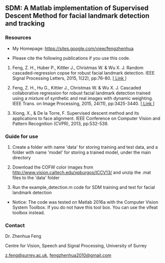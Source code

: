 ## SDM: A Matlab implementation of Supervised Descent Method for facial landmark detection and tracking

### Resources

* My Homepage: <https://sites.google.com/view/fengzhenhua>

* Please cite the following publications if you use this code.

1. Feng, Z. H., Huber P., Kittler J., Christmas W. & Wu X. J. Random cascaded-regression copse for robust facial landmark detection. IEEE Signal Processing Letters, 2015, 1(22), pp:76-80. [<a href="https://www.researchgate.net/publication/265850003_Random_Cascaded-Regression_Copse_for_Robust_Facial_Landmark_Detection"> Link </a>]

2. Feng, Z. H., Hu G., Kittler J., Christmas W. & Wu X. J. Cascaded collaborative regression for robust facial landmark detection trained using a mixture of synthetic and real images with dynamic weighting. IEEE Trans. on Image Processing, 2015, 24(11), pp:3425-3440. [<a href="https://www.researchgate.net/publication/278790083_Cascaded_Collaborative_Regression_for_Robust_Facial_Landmark_Detection_Trained_Using_a_Mixture_of_Synthetic_and_Real_Images_With_Dynamic_Weighting"> Link </a>]

3. Xiong, X., & De la Torre, F. Supervised descent method and its applications to face alignment. IEEE Conference on Computer Vision and Pattern Recognition (CVPR), 2013, pp:532-539.

### Guide for use

1. Create a folder with name 'data' for storing training and test data, and a folder with name 'model' for storing a trained model, under the main directory

2. Download the COFW color images from http://www.vision.caltech.edu/xpburgos/ICCV13/ and unzip the .mat files to the 'data' folder

3. Run the example_detection.m code for SDM training and test for facial landmark detection

* Notice: The code was tested on Matlab 2016a with the Computer Vision System Toolbox. If you do not have this tool box. You can use the vlfeat toolbox instead.

### Contact

Dr. Zhenhua Feng

Centre for Vision, Speech and Signal Processing, University of Surrey

z.feng@surrey.ac.uk, fengzhenhua2010@gmail.com
